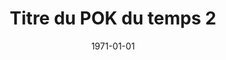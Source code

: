 ---
layout: layout/pok.njk

title: "Titre du POK du temps 2"
authors:
  - Cassandra Ledins

date: 1971-01-01

tags: 
  - "temps 2"

résumé: Un POK traitant d'un sujet.
---